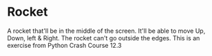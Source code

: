 # Rocket
A rocket that'll be in the middle of the screen. It'll be able to move Up, Down, left & Right. The rocket can't go outside the edges. This is an exercise from Python Crash Course 12.3
